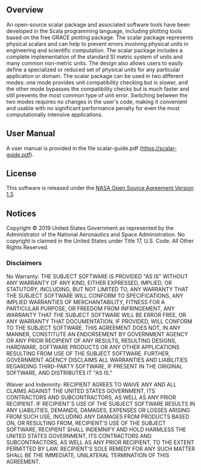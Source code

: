 
## Overview

An open-source scalar package and associated software tools have been
developed in the Scala programming language, including plotting tools
based on the free GRACE plotting package. The scalar package represents
physical scalars and can help to prevent errors involving physical units
in engineering and scientific computation. The scalar package includes a
complete implementation of the standard SI metric system of units and
many common non-metric units. The design also allows users to easily
define a specialized or reduced set of physical units for any particular
application or domain. The scalar package can be used in two different
modes: one mode provides unit compatibility checking but is slower, and
the other mode bypasses the compatibility checks but is much faster and
still prevents the most common type of unit error. Switching between the
two modes requires no changes in the user's code, making it convenient
and usable with no significant performance penalty for even the most
computationally intensive applications.

## User Manual

A user manual is provided in the file scalar-guide.pdf
(https://scalar-guide.pdf).

## License

This software is released under the [NASA Open Source Agreement Version
1.3](https://license.pdf).

## Notices

Copyright © 2019 United States Government as represented by the
Administrator of the National Aeronautics and Space Administration. No
copyright is claimed in the United States under Title 17, U.S. Code. All
Other Rights Reserved.

### Disclaimers

No Warranty: THE SUBJECT SOFTWARE IS PROVIDED "AS IS" WITHOUT ANY
WARRANTY OF ANY KIND, EITHER EXPRESSED, IMPLIED, OR STATUTORY,
INCLUDING, BUT NOT LIMITED TO, ANY WARRANTY THAT THE SUBJECT SOFTWARE
WILL CONFORM TO SPECIFICATIONS, ANY IMPLIED WARRANTIES OF
MERCHANTABILITY, FITNESS FOR A PARTICULAR PURPOSE, OR FREEDOM FROM
INFRINGEMENT, ANY WARRANTY THAT THE SUBJECT SOFTWARE WILL BE ERROR FREE,
OR ANY WARRANTY THAT DOCUMENTATION, IF PROVIDED, WILL CONFORM TO THE
SUBJECT SOFTWARE. THIS AGREEMENT DOES NOT, IN ANY MANNER, CONSTITUTE AN
ENDORSEMENT BY GOVERNMENT AGENCY OR ANY PRIOR RECIPIENT OF ANY RESULTS,
RESULTING DESIGNS, HARDWARE, SOFTWARE PRODUCTS OR ANY OTHER APPLICATIONS
RESULTING FROM USE OF THE SUBJECT SOFTWARE.  FURTHER, GOVERNMENT AGENCY
DISCLAIMS ALL WARRANTIES AND LIABILITIES REGARDING THIRD-PARTY SOFTWARE,
IF PRESENT IN THE ORIGINAL SOFTWARE, AND DISTRIBUTES IT "AS IS."

Waiver and Indemnity: RECIPIENT AGREES TO WAIVE ANY AND ALL CLAIMS
AGAINST THE UNITED STATES GOVERNMENT, ITS CONTRACTORS AND
SUBCONTRACTORS, AS WELL AS ANY PRIOR RECIPIENT.  IF RECIPIENT'S USE OF
THE SUBJECT SOFTWARE RESULTS IN ANY LIABILITIES, DEMANDS, DAMAGES,
EXPENSES OR LOSSES ARISING FROM SUCH USE, INCLUDING ANY DAMAGES FROM
PRODUCTS BASED ON, OR RESULTING FROM, RECIPIENT'S USE OF THE SUBJECT
SOFTWARE, RECIPIENT SHALL INDEMNIFY AND HOLD HARMLESS THE UNITED STATES
GOVERNMENT, ITS CONTRACTORS AND SUBCONTRACTORS, AS WELL AS ANY PRIOR
RECIPIENT, TO THE EXTENT PERMITTED BY LAW.  RECIPIENT'S SOLE REMEDY FOR
ANY SUCH MATTER SHALL BE THE IMMEDIATE, UNILATERAL TERMINATION OF THIS
AGREEMENT.
